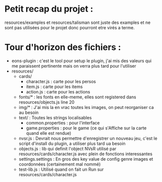 # Petit recap du projet :

resources/examples et resources/talisman sont juste des examples et ne sont pas utilisées pour le projet donc pourront etre virés a terme.

# Tour d'horizon des fichiers :

* eons-plugin : c'est le tool pour setup le plugin, j'ai mis des valeurs qui me paraissent pertinente mais on verra plus tard pour l'utiliser
* resources/
  * cards/
    * character.js : carte pour les persos
    * item.js : carte pour les items
    * action.js : carte pour les actions
  * fonts/* : les fonts en elle-meme, elles sont registered dans resources/objects.js line 20
  * img/* : J'ai mis la en vrac toutes les images, on peut reorganiser ca au besoin
  * text/ : Toutes les strings localisables
    * common.properties : pour l'interface
    * game.properties : pour le game (ce qui s'Affiche sur la carte quand elle est rendue)
  * nvsr.js : Devrait nous permettre d'enregistrer un nouveau jeu, c'est le script d'install du plugin, a utiliser plus tard ua besoin
  * objects.js : lib qui definit l'object NVsR utilisé par resources/cards/character.js avec plein de fonctions interessantes
  * settings.settings : En gros des key value de config genre images et coordonnées (certainement mal nommé)
  * test-lib.js : Utilisé quand on fait un Run sur resources/cards/character.js
	
